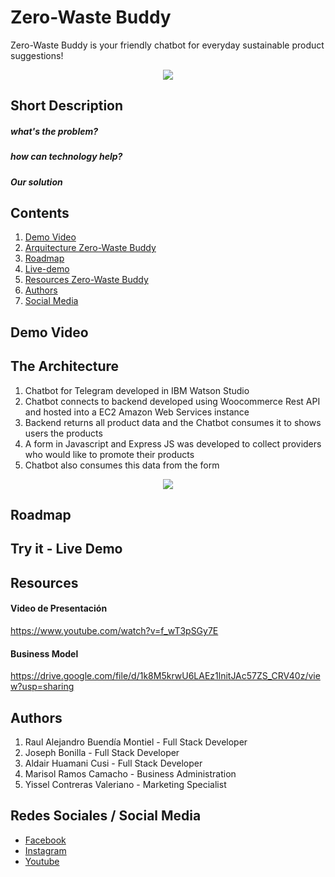 # Zero-Waste Buddy
Zero-Waste Buddy is your friendly chatbot for everyday sustainable product suggestions!
<p align="center">
  <img width="auto" height="auto" src="http://3.14.139.193/wp-content/uploads/2021/06/zwb-logo.png">
</p>

## Short Description
##### what's the problem?

##### how can technology help?

##### Our solution

## Contents
1. [Demo Video](#demo)
2. [Arquitecture Zero-Waste Buddy](#arquitectura)
3. [Roadmap](#map)
4. [Live-demo](#livedemo)
5. [Resources Zero-Waste Buddy](#recursos)
6. [Authors](#autores)
7. [Social Media](#redes)

## Demo Video 
<a name="demos"></a>
## The Architecture
<a name="arquitectura"></a>
1. Chatbot for Telegram developed in IBM Watson Studio
2. Chatbot connects to backend developed using Woocommerce Rest API and hosted into a EC2 Amazon Web Services instance
3. Backend returns all product data and the Chatbot consumes it to shows users the products
4. A form in Javascript and Express JS was developed to collect providers who would like to promote their products
5. Chatbot also consumes this data from the form
<p align="center">
  <img width="auto" height="auto" src="https://user-images.githubusercontent.com/74805042/124068911-f8906580-da00-11eb-8ec1-ab9088add543.jpg">
</p>

## Roadmap
<a name="map"></a>

## Try it - Live Demo
<a name="livedemo"></a>

## Resources
<a name="recursos"></a>

#### Video de Presentación 
https://www.youtube.com/watch?v=f_wT3pSGy7E

#### Business Model 
https://drive.google.com/file/d/1k8M5krwU6LAEz1lnitJAc57ZS_CRV40z/view?usp=sharing


## Authors
<a name="autores"></a>
1. Raul Alejandro Buendía Montiel - Full Stack Developer
2. Joseph Bonilla - Full Stack Developer
3. Aldair Huamani Cusi - Full Stack Developer
4. Marisol Ramos Camacho - Business Administration 
5. Yissel Contreras Valeriano - Marketing Specialist

## Redes Sociales / Social Media
<a name="redes"></a>
* [Facebook](https://www.facebook.com/zerowastebuddy/)
* [Instagram](https://www.instagram.com/zerowastebuddy/)
* [Youtube](https://www.youtube.com/channel/UCyeksk7d-x8zHBCVeim9I_A)







